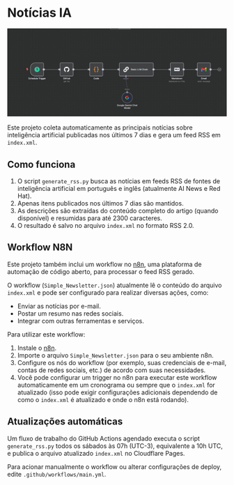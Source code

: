 # Notícias IA

![](brave_screenshot_n8n.rafaelamiranda.com.br.png)  

Este projeto coleta automaticamente as principais notícias sobre inteligência artificial publicadas nos últimos 7 dias e gera um feed RSS em `index.xml`.

## Como funciona

1. O script `generate_rss.py` busca as notícias em feeds RSS de fontes de inteligência artificial em português e inglês (atualmente AI News e Red Hat).
2. Apenas itens publicados nos últimos 7 dias são mantidos.
3. As descrições são extraídas do conteúdo completo do artigo (quando disponível) e resumidas para até 2300 caracteres.
4. O resultado é salvo no arquivo `index.xml` no formato RSS 2.0.

## Workflow N8N

Este projeto também inclui um workflow no [n8n](https://n8n.io/), uma plataforma de automação de código aberto, para processar o feed RSS gerado.

O workflow (`Simple_Newsletter.json`) atualmente lê o conteúdo do arquivo `index.xml` e pode ser configurado para realizar diversas ações, como:

* Enviar as notícias por e-mail.
* Postar um resumo nas redes sociais.
* Integrar com outras ferramentas e serviços.

Para utilizar este workflow:

1.  Instale o [n8n](https://n8n.io/docs/getting-started/).
2.  Importe o arquivo `Simple_Newsletter.json` para o seu ambiente n8n.
3.  Configure os nós do workflow (por exemplo, suas credenciais de e-mail, contas de redes sociais, etc.) de acordo com suas necessidades.
4.  Você pode configurar um trigger no n8n para executar este workflow automaticamente em um cronograma ou sempre que o `index.xml` for atualizado (isso pode exigir configurações adicionais dependendo de como o `index.xml` é atualizado e onde o n8n está rodando).

## Atualizações automáticas

Um fluxo de trabalho do GitHub Actions agendado executa o script `generate_rss.py` todos os sábados às 07h (UTC-3), equivalente a 10h UTC, e publica o arquivo atualizado `index.xml` no Cloudflare Pages.

Para acionar manualmente o workflow ou alterar configurações de deploy, edite `.github/workflows/main.yml`.